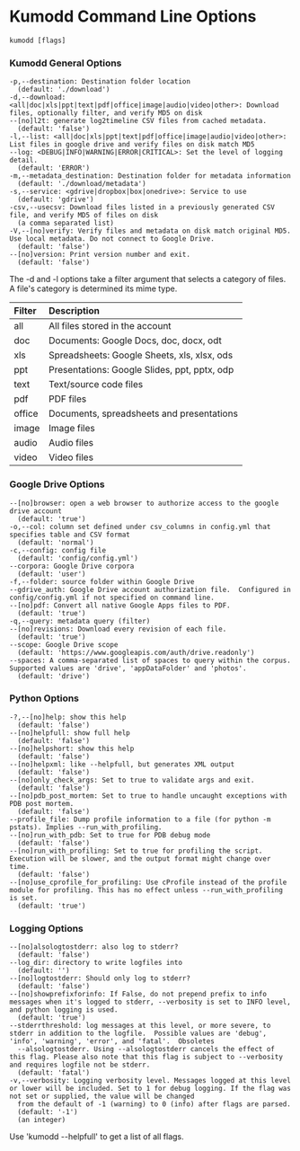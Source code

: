 # Kumodd Command Line Options

    kumodd [flags]

### Kumodd General Options

    -p,--destination: Destination folder location
      (default: './download')
    -d,--download: <all|doc|xls|ppt|text|pdf|office|image|audio|video|other>: Download files, optionally filter, and verify MD5 on disk
    --[no]l2t: generate log2timeline CSV files from cached metadata.
      (default: 'false')
    -l,--list: <all|doc|xls|ppt|text|pdf|office|image|audio|video|other>: List files in google drive and verify files on disk match MD5
    --log: <DEBUG|INFO|WARNING|ERROR|CRITICAL>: Set the level of logging detail.
      (default: 'ERROR')
    -m,--metadata_destination: Destination folder for metadata information
      (default: './download/metadata')
    -s,--service: <gdrive|dropbox|box|onedrive>: Service to use
      (default: 'gdrive')
    -csv,--usecsv: Download files listed in a previously generated CSV file, and verify MD5 of files on disk
      (a comma separated list)
    -V,--[no]verify: Verify files and metadata on disk match original MD5. Use local metadata. Do not connect to Google Drive.
      (default: 'false')
    --[no]version: Print version number and exit.
      (default: 'false')

The -d and -l options take a filter argument that selects a category of files.  A file's
category is determined its mime type.

Filter	| Description 
:------	| :-----------
all	| All files stored in the account
doc	| Documents: Google Docs, doc, docx, odt
xls	| Spreadsheets: Google Sheets, xls, xlsx, ods
ppt	| Presentations: Google Slides, ppt, pptx, odp
text	| Text/source code files
pdf	| PDF files
office	| Documents, spreadsheets and presentations
image	| Image files
audio	| Audio files
video	| Video files

### Google Drive Options

    --[no]browser: open a web browser to authorize access to the google drive account
      (default: 'true')
    -o,--col: column set defined under csv_columns in config.yml that specifies table and CSV format
      (default: 'normal')
    -c,--config: config file
      (default: 'config/config.yml')
    --corpora: Google Drive corpora
      (default: 'user')
    -f,--folder: source folder within Google Drive
    --gdrive_auth: Google Drive account authorization file.  Configured in config/config.yml if not specified on command line.
    --[no]pdf: Convert all native Google Apps files to PDF.
      (default: 'true')
    -q,--query: metadata query (filter)
    --[no]revisions: Download every revision of each file.
      (default: 'true')
    --scope: Google Drive scope
      (default: 'https://www.googleapis.com/auth/drive.readonly')
    --spaces: A comma-separated list of spaces to query within the corpus. Supported values are 'drive', 'appDataFolder' and 'photos'.
      (default: 'drive')

### Python Options

    -?,--[no]help: show this help
      (default: 'false')
    --[no]helpfull: show full help
      (default: 'false')
    --[no]helpshort: show this help
      (default: 'false')
    --[no]helpxml: like --helpfull, but generates XML output
      (default: 'false')
    --[no]only_check_args: Set to true to validate args and exit.
      (default: 'false')
    --[no]pdb_post_mortem: Set to true to handle uncaught exceptions with PDB post mortem.
      (default: 'false')
    --profile_file: Dump profile information to a file (for python -m pstats). Implies --run_with_profiling.
    --[no]run_with_pdb: Set to true for PDB debug mode
      (default: 'false')
    --[no]run_with_profiling: Set to true for profiling the script. Execution will be slower, and the output format might change over time.
      (default: 'false')
    --[no]use_cprofile_for_profiling: Use cProfile instead of the profile module for profiling. This has no effect unless --run_with_profiling is set.
      (default: 'true')

### Logging Options

    --[no]alsologtostderr: also log to stderr?
      (default: 'false')
    --log_dir: directory to write logfiles into
      (default: '')
    --[no]logtostderr: Should only log to stderr?
      (default: 'false')
    --[no]showprefixforinfo: If False, do not prepend prefix to info messages when it's logged to stderr, --verbosity is set to INFO level, and python logging is used.
      (default: 'true')
    --stderrthreshold: log messages at this level, or more severe, to stderr in addition to the logfile.  Possible values are 'debug', 'info', 'warning', 'error', and 'fatal'.  Obsoletes
      --alsologtostderr. Using --alsologtostderr cancels the effect of this flag. Please also note that this flag is subject to --verbosity and requires logfile not be stderr.
      (default: 'fatal')
    -v,--verbosity: Logging verbosity level. Messages logged at this level or lower will be included. Set to 1 for debug logging. If the flag was not set or supplied, the value will be changed
      from the default of -1 (warning) to 0 (info) after flags are parsed.
      (default: '-1')
      (an integer)
    
Use 'kumodd --helpfull' to get a list of all flags.
    
    
